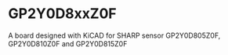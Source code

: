 # GP2Y0D8xxZ0F
A board designed with KiCAD for SHARP sensor GP2Y0D805Z0F, GP2Y0D810Z0F and GP2Y0D815Z0F
